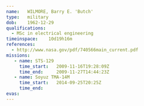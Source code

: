 ```yaml
---
name:	WILMORE, Barry E. 'Butch'
type:	military
dob:	1962-12-29
qualifications:
  - MSc in electrical engineering
timeinspace:	10d19h16m
references:
  - http://www.nasa.gov/pdf/740566main_current.pdf
missions:
   - name: STS-129
     time_start:   2009-11-16T19:28:09Z
     time_end:     2009-11-27T14:44:23Z
   - name: Soyuz TMA-14M
     time_start:   2014-09-25T20:25Z
     time_end:     
evas:
---
```

